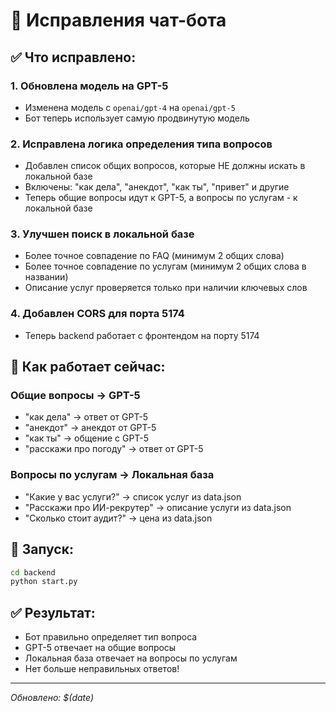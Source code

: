 # 🤖 Исправления чат-бота

## ✅ Что исправлено:

### 1. **Обновлена модель на GPT-5**
- Изменена модель с `openai/gpt-4` на `openai/gpt-5`
- Бот теперь использует самую продвинутую модель

### 2. **Исправлена логика определения типа вопросов**
- Добавлен список общих вопросов, которые НЕ должны искать в локальной базе
- Включены: "как дела", "анекдот", "как ты", "привет" и другие
- Теперь общие вопросы идут к GPT-5, а вопросы по услугам - к локальной базе

### 3. **Улучшен поиск в локальной базе**
- Более точное совпадение по FAQ (минимум 2 общих слова)
- Более точное совпадение по услугам (минимум 2 общих слова в названии)
- Описание услуг проверяется только при наличии ключевых слов

### 4. **Добавлен CORS для порта 5174**
- Теперь backend работает с фронтендом на порту 5174

## 🚀 Как работает сейчас:

### **Общие вопросы** → **GPT-5**
- "как дела" → ответ от GPT-5
- "анекдот" → анекдот от GPT-5
- "как ты" → общение с GPT-5
- "расскажи про погоду" → ответ от GPT-5

### **Вопросы по услугам** → **Локальная база**
- "Какие у вас услуги?" → список услуг из data.json
- "Расскажи про ИИ-рекрутер" → описание услуги из data.json
- "Сколько стоит аудит?" → цена из data.json

## 🔧 Запуск:

```bash
cd backend
python start.py
```

## ✅ Результат:
- Бот правильно определяет тип вопроса
- GPT-5 отвечает на общие вопросы
- Локальная база отвечает на вопросы по услугам
- Нет больше неправильных ответов!

---
*Обновлено: $(date)*
